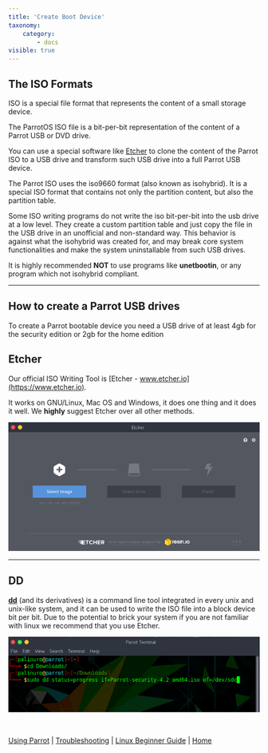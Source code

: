 ```yaml
---
title: 'Create Boot Device'
taxonomy:
    category:
        - docs
visible: true
---
```


## The ISO Formats

ISO is a special file format that represents the content of a small storage device.

The ParrotOS ISO file is a bit-per-bit representation of the content of a Parrot USB or DVD drive.

You can use a special software like [Etcher](https://www.etcher.io) to clone the content of the Parrot ISO to a USB drive and transform such USB drive into a full Parrot USB device.

The Parrot ISO uses the iso9660 format (also known as isohybrid). It is a special ISO format that contains not only the partition content, but also the partition table.

Some ISO writing programs do not write the iso bit-per-bit into the usb drive at a low level. They create a custom partition table and just copy the file in the USB drive in an unofficial and non-standard way. This behavior is against what the isohybrid was created for, and may break core system functionalities and make the system uninstallable from such USB drives.

It is highly recommended **NOT** to use programs like **unetbootin**, or any program which not isohybrid compliant.

---

## How to create a Parrot USB drives 

To create a Parrot bootable device you need a USB drive of at least 4gb for the security edition or 2gb for the home edition

## __Etcher__

Our official ISO Writing Tool is [Etcher - www.etcher.io](https://www.etcher.io).

It works on GNU/Linux, Mac OS and Windows, it does one thing and it does it well. We **highly** suggest Etcher over all other methods.

![Etcher](../img/etcher.png)

---

## __DD__

__[dd](https://en.wikipedia.org/wiki/Dd_(Unix))__ (and its derivatives) is a command line tool integrated in every unix and unix-like system, and it can be used to write the ISO file into a block device bit per bit. Due to the potential to brick your system if you are not familiar with linux we recommend that you use Etcher.


![DD](../img/dd.png)

&nbsp;

[Using Parrot](https://www.parrotsec.org/docs/info/start/) | [Troubleshooting](https://www.parrotsec.org/docs/trbl/start/) | [Linux Beginner Guide](https://www.parrotsec.org/docs/library/lbg-basics/) | [Home](https://www.parrotsec.org/docs/)